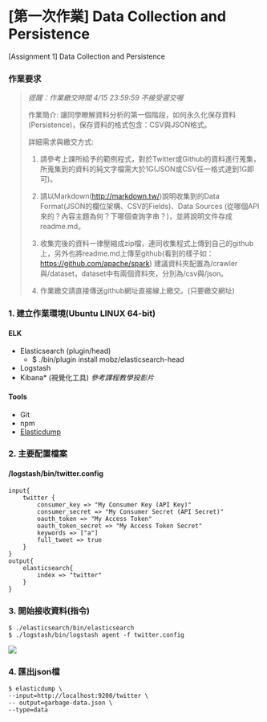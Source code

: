 [第一次作業] Data Collection and Persistence
===
[Assignment 1] Data Collection and Persistence


### 作業要求
>*提醒：作業繳交時間 4/15 23:59:59 不接受遲交喔*
>
>作業簡介: 讓同學瞭解資料分析的第一個階段，如何永久化保存資料(Persistence)，保存資料的格式包含：CSV與JSON格式。
>
>詳細需求與繳交方式: 
>1. 請參考上課所給予的範例程式，對於Twitter或Github的資料進行蒐集，所蒐集到的資料的純文字檔需大於1G(JSON或CSV任一格式達到1G即可)。
>
>2. 請以Markdown(http://markdown.tw/)說明收集到的Data Format(JSON的欄位架構、CSV的Fields)、Data Sources (從哪個API來的？內容主題為何？下哪個查詢字串？)，並將說明文件存成readme.md。
>
>3. 收集完後的資料一律壓縮成zip檔，連同收集程式上傳到自己的github上，另外也將readme.md上傳至github(看到的樣子如：https://github.com/apache/spark) 建議資料夾配置為/crawler與/dataset，dataset中有兩個資料夾，分別為/csv與/json。
>
>4. 作業繳交請直接傳送github網址直接線上繳交。(只要繳交網址)

### 1. 建立作業環境(Ubuntu LINUX 64-bit)
#### ELK
+ Elasticsearch (plugin/head)
	+ $ ./bin/plugin install mobz/elasticsearch-head 
+ Logstash
+ Kibana* (視覺化工具)
*參考課程教學投影片*
#### Tools
+ Git
+ npm
+ [Elasticdump](https://github.com/taskrabbit/elasticsearch-dump/)
### 2. 主要配置檔案
#### /logstash/bin/twitter.config
```shell=
input{
	twitter {
	    consumer_key => "My Consumer Key (API Key)"
	    consumer_secret => "My Consumer Secret (API Secret)"
	    oauth_token => "My Access Token"
	    oauth_token_secret => "My Access Token Secret"
	    keywords => ["a"]
	    full_tweet => true
	}
}
output{
	elasticsearch{
	    index => "twitter"
	}
}

```
### 3. 開始接收資料(指令)
```shell
$ ./elasticsearch/bin/elasticsearch
$ ./logstash/bin/logstash agent -f twitter.config
```
![](http://i.imgur.com/HdVD16y.png)

### 4. 匯出json檔
```shell
$ elasticdump \
--input=http://localhost:9200/twitter \
-- output=garbage-data.json \
--type=data
```

